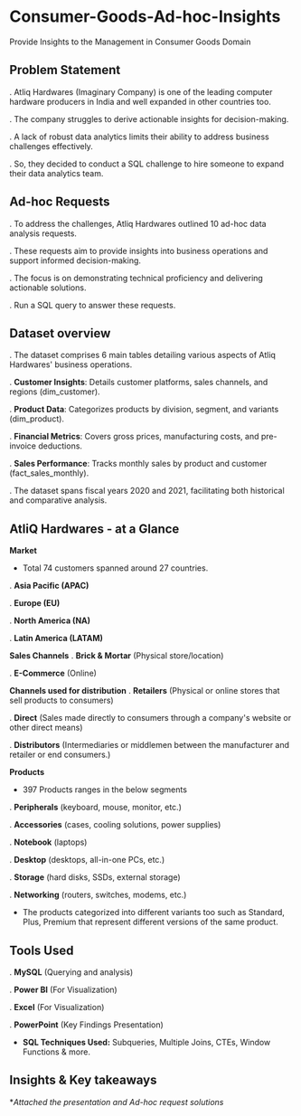 # Consumer-Goods-Ad-hoc-Insights
Provide Insights to the Management in Consumer Goods Domain

## Problem Statement
. Atliq Hardwares (Imaginary Company) is one of the leading computer hardware producers in India and well expanded in other countries too.

. The company struggles to derive actionable insights for decision-making.

. A lack of robust data analytics limits their ability to address business challenges effectively.

. So, they decided to conduct a SQL challenge to hire someone to expand their data analytics team.

## Ad-hoc Requests
. To address the challenges, Atliq Hardwares outlined 10 ad-hoc data analysis requests.

. These requests aim to provide insights into business operations and support informed decision-making.

. The focus is on demonstrating technical proficiency and delivering actionable solutions.

. Run a SQL query to answer these requests.

## Dataset overview
. The dataset comprises 6 main tables detailing various aspects of Atliq Hardwares' business operations.

. **Customer Insights**: Details customer platforms, sales channels, and regions (dim_customer).

. **Product Data**: Categorizes products by division, segment, and variants (dim_product).

. **Financial Metrics**: Covers gross prices, manufacturing costs, and pre-invoice deductions.

. **Sales Performance**: Tracks monthly sales by product and customer (fact_sales_monthly).

. The dataset spans fiscal years 2020 and 2021, facilitating both historical and comparative analysis.

## AtliQ Hardwares - at a Glance
**Market**
- Total 74 customers spanned around 27 countries.

. **Asia Pacific (APAC)**

. **Europe (EU)**

. **North America (NA)**

. **Latin America (LATAM)**

**Sales Channels**
. **Brick & Mortar** (Physical store/location)

. **E-Commerce** (Online)

**Channels used for distribution**
. **Retailers** (Physical or online stores that sell products to consumers)

. **Direct** (Sales made directly to consumers through a company's website or other direct means)

. **Distributors** (Intermediaries or middlemen between the manufacturer and retailer or end consumers.)

**Products**
- 397 Products ranges in the below segments

. **Peripherals** (keyboard, mouse, monitor, etc.)

. **Accessories** (cases, cooling solutions, power supplies)

. **Notebook** (laptops)

. **Desktop** (desktops, all-in-one PCs, etc.)

. **Storage** (hard disks, SSDs, external storage)

. **Networking** (routers, switches, modems, etc.)

- The products categorized into different variants too such as Standard, Plus, Premium that represent different versions of the same product.

## Tools Used
. **MySQL** (Querying and analysis)

. **Power BI** (For Visualization)

. **Excel** (For Visualization)

. **PowerPoint** (Key Findings Presentation)

- **SQL Techniques Used:** Subqueries, Multiple Joins, CTEs, Window Functions & more.


## Insights & Key takeaways
**Attached the presentation and Ad-hoc request solutions*

